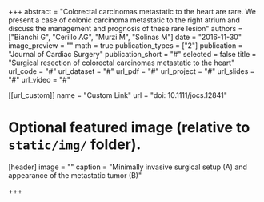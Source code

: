 +++
abstract = "Colorectal carcinomas metastatic to the heart are rare. We present a case of colonic carcinoma metastatic to the right atrium and discuss the management and prognosis of these rare lesion"
authors = ["Bianchi G", "Cerillo AG", "Murzi M", "Solinas M"]
date = "2016-11-30"
image_preview = ""
math = true
publication_types = ["2"]
publication = "Journal of Cardiac Surgery"
publication_short = "#"
selected = false
title = "Surgical resection of colorectal carcinomas metastatic to the heart"
url_code = "#"
url_dataset = "#"
url_pdf = "#"
url_project = "#"
url_slides = "#"
url_video = "#"

[[url_custom]]
name = "Custom Link"
url = "doi: 10.1111/jocs.12841"

# Optional featured image (relative to `static/img/` folder).
[header]
image = ""
caption = "Minimally invasive surgical setup (A) and appearance of the metastatic tumor (B)"

+++